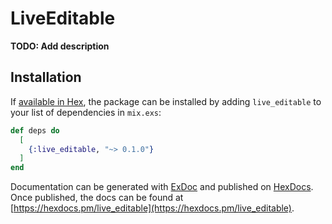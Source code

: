# LiveEditable

**TODO: Add description**

## Installation

If [available in Hex](https://hex.pm/docs/publish), the package can be installed
by adding `live_editable` to your list of dependencies in `mix.exs`:

```elixir
def deps do
  [
    {:live_editable, "~> 0.1.0"}
  ]
end
```

Documentation can be generated with [ExDoc](https://github.com/elixir-lang/ex_doc)
and published on [HexDocs](https://hexdocs.pm). Once published, the docs can
be found at [https://hexdocs.pm/live_editable](https://hexdocs.pm/live_editable).

